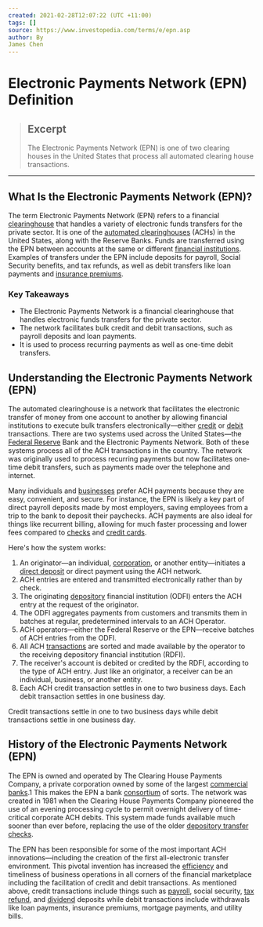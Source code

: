 ```yaml
---
created: 2021-02-28T12:07:22 (UTC +11:00)
tags: []
source: https://www.investopedia.com/terms/e/epn.asp
author: By
James Chen
---
```


# Electronic Payments Network (EPN) Definition

> ## Excerpt
> The Electronic Payments Network (EPN) is one of two clearing houses in the United States that process all automated clearing house transactions.

---
## What Is the Electronic Payments Network (EPN)?

The term Electronic Payments Network (EPN) refers to a financial [clearinghouse](https://www.investopedia.com/terms/c/clearinghouse.asp) that handles a variety of electronic funds transfers for the private sector. It is one of the [automated clearinghouses](https://www.investopedia.com/terms/a/ach.asp) (ACHs) in the United States, along with the Reserve Banks. Funds are transferred using the EPN between accounts at the same or different [financial institutions](https://www.investopedia.com/terms/f/financialinstitution.asp). Examples of transfers under the EPN include deposits for payroll, Social Security benefits, and tax refunds, as well as debit transfers like loan payments and [insurance premiums](https://www.investopedia.com/terms/i/insurance-premium.asp).

### Key Takeaways

-   The Electronic Payments Network is a financial clearinghouse that handles electronic funds transfers for the private sector. 
-   The network facilitates bulk credit and debit transactions, such as payroll deposits and loan payments.
-   It is used to process recurring payments as well as one-time debit transfers.

## Understanding the Electronic Payments Network (EPN)

The automated clearinghouse is a network that facilitates the electronic transfer of money from one account to another by allowing financial institutions to execute bulk transfers electronically—either [credit](https://www.investopedia.com/terms/c/credit.asp) or [debit](https://www.investopedia.com/terms/d/debit.asp) transactions. There are two systems used across the United States—the [Federal Reserve](https://www.investopedia.com/terms/f/federalreservebank.asp) Bank and the Electronic Payments Network. Both of these systems process all of the ACH transactions in the country. The network was originally used to process recurring payments but now facilitates one-time debit transfers, such as payments made over the telephone and internet.

Many individuals and [businesses](https://www.investopedia.com/terms/b/business.asp) prefer ACH payments because they are easy, convenient, and secure. For instance, the EPN is likely a key part of direct payroll deposits made by most employers, saving employees from a trip to the bank to deposit their paychecks. ACH payments are also ideal for things like recurrent billing, allowing for much faster processing and lower fees compared to [checks](https://www.investopedia.com/terms/c/check.asp) and [credit cards](https://www.investopedia.com/terms/c/creditcard.asp).

Here's how the system works:

1.  An originator—an individual, [corporation](https://www.investopedia.com/terms/c/corporation.asp), or another entity—initiates a [direct deposit](https://www.investopedia.com/terms/d/directdeposit.asp) or direct payment using the ACH network.
2.  ACH entries are entered and transmitted electronically rather than by check.
3.  The originating [depository](https://www.investopedia.com/terms/d/depository.asp) financial institution (ODFI) enters the ACH entry at the request of the originator.
4.  The ODFI aggregates payments from customers and transmits them in batches at regular, predetermined intervals to an ACH Operator.
5.  ACH operators—either the Federal Reserve or the EPN—receive batches of ACH entries from the ODFI. 
6.  All ACH [transactions](https://www.investopedia.com/terms/t/transaction.asp) are sorted and made available by the operator to the receiving depository financial institution (RDFI).
7.  The receiver's account is debited or credited by the RDFI, according to the type of ACH entry. Just like an originator, a receiver can be an individual, business, or another entity.
8.  Each ACH credit transaction settles in one to two business days. Each debit transaction settles in one business day. 

Credit transactions settle in one to two business days while debit transactions settle in one business day. 

## History of the Electronic Payments Network (EPN)

The EPN is owned and operated by The Clearing House Payments Company, a private corporation owned by some of the largest [commercial banks](https://www.investopedia.com/terms/c/commercialbank.asp).1 This makes the EPN a bank [consortium](https://www.investopedia.com/terms/c/consortium.asp) of sorts. The network was created in 1981 when the Clearing House Payments Company pioneered the use of an evening processing cycle to permit overnight delivery of time-critical corporate ACH debits. This system made funds available much sooner than ever before, replacing the use of the older [depository transfer checks](https://www.investopedia.com/terms/d/depository-transfer-check.asp). 

The EPN has been responsible for some of the most important ACH innovations—including the creation of the first all-electronic transfer environment. This pivotal invention has increased the [efficiency](https://www.investopedia.com/terms/e/efficiency.asp) and timeliness of business operations in all corners of the financial marketplace including the facilitation of credit and debit transactions. As mentioned above, credit transactions include things such as [payroll](https://www.investopedia.com/terms/p/payroll.asp), social security, [tax refund](https://www.investopedia.com/terms/t/tax-refund.asp), and [dividend](https://www.investopedia.com/terms/d/dividend.asp) deposits while debit transactions include withdrawals like loan payments, insurance premiums, mortgage payments, and utility bills.
